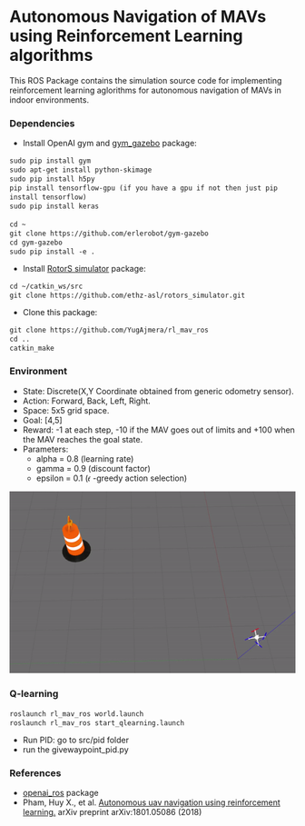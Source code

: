 # Autonomous Navigation of MAVs using Reinforcement Learning algorithms

This ROS Package contains the simulation source code for implementing reinforcement learning aglorithms for autonomous navigation of MAVs in indoor environments.

### Dependencies
- Install OpenAI gym and <a href="https://github.com/erlerobot/gym-gazebo">gym_gazebo</a> package:
```
sudo pip install gym
sudo apt-get install python-skimage
sudo pip install h5py
pip install tensorflow-gpu (if you have a gpu if not then just pip install tensorflow)
sudo pip install keras

cd ~
git clone https://github.com/erlerobot/gym-gazebo
cd gym-gazebo
sudo pip install -e .
```
- Install <a href="https://github.com/ethz-asl/rotors_simulator">RotorS simulator</a> package: <br />

```
cd ~/catkin_ws/src
git clone https://github.com/ethz-asl/rotors_simulator.git
```
- Clone this package:
```
git clone https://github.com/YugAjmera/rl_mav_ros
cd ..
catkin_make
```

### Environment
- State: Discrete(X,Y Coordinate obtained from generic odometry sensor).
- Action: Forward, Back, Left, Right.
- Space: 5x5 grid space.
- Goal: [4,5]
- Reward: -1 at each step, -10 if the MAV goes out of limits and +100 when the MAV reaches the goal state.
- Parameters: <br />
   * alpha = 0.8 (learning rate) 
   * gamma = 0.9 (discount factor) 
   * epsilon = 0.1 (𝜖 -greedy action selection)  

<p align= "center">
<img src="greedy-policy.gif">
</p>

### Q-learning

```
roslaunch rl_mav_ros world.launch
roslaunch rl_mav_ros start_qlearning.launch
```
- Run PID: go to src/pid folder
- run the givewaypoint_pid.py

### References
- <a href="http://wiki.ros.org/openai_ros">openai_ros</a> package
- Pham, Huy X., et al. <a href="https://arxiv.org/abs/1801.05086">Autonomous uav navigation using reinforcement learning.</a> arXiv preprint arXiv:1801.05086 (2018)
